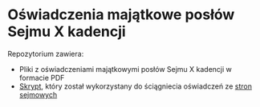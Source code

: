 # Oświadczenia majątkowe posłów Sejmu X kadencji

Repozytorium zawiera:
- Pliki z oświadczeniami majątkowymi posłów Sejmu X kadencji w formacie PDF 
- [Skrypt](scrape.py), który został wykorzystany do ściągniecia oświadczeń ze [stron sejmowych](https://sejm.gov.pl/Sejm10.nsf/poslowie.xsp?type=A)